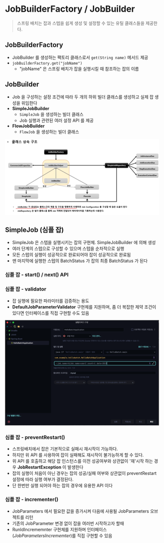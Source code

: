 # JobBuilderFactory / JobBuilder

> 스프링 배치는 잡과 스텝을 쉽게 생성 및 설정할 수 있는 유틸 클래스들을 제공한다.

## JobBuilderFactory

- JobBuilder 를 생성하는 팩토리 클래스로서 `get(String name)` 메서드 제공
- `jobBuilderFactory.get("jobName")`
    - "jobName" 은 스프링 배치가 잡을 실행시킬 때 참조하는 잡의 이름

## JobBuilder

- Job 을 구성하는 설정 조건에 따라 두 개의 하위 빌더 클래스를 생성하고 실제 잡 생성을 위임한다
- **SimpleJobBuilder**
    - `SimpleJob` 을 생성하는 빌더 클래스
    - Job 실행과 관련된 여러 설정 API 를 제공
- **FlowJobBuilder**
    - `FlowJob` 을 생성하는 빌더 클래스

![img_2.png](img_2.png)

## SimpleJob (심플 잡)

- SimpleJob 은 스텝을 실행시키는 잡의 구현체. SimpleJobBuilder 에 의해 생성
- 여러 단계의 스텝으로 구성할 수 있으며 스텝을 순차적으로 실행
- 모든 스텝의 실행이 성공적으로 완료되어야 잡이 성공적으로 완료됨
- 맨 마지막에 실행한 스텝의 BatchStatus 가 잡의 최종 BatchStatus 가 된다

### 심플 잡 - start() / next() API

### 심플 잡 - validator

- 잡 실행에 필요한 파라미터를 검증하는 용도
- **DefaultJobParameterValidator** 구현체를 지원하며, 좀 더 복잡한 제약 조건이 있다면 인터페이스를
  직접 구현할 수도 있음

![img_3.png](img_3.png)

### 심플 잡 - preventRestart()
- 스프링배치에서 잡은 기본적으로 실패시 재시작이 가능하다.
- 하지만 위 API 를 사용하여 잡이 실패해도 재시작이 불가능하게 할 수 있다.
- 위 API 를 호출하고 해당 잡 인스턴스를 이전 성공여부와 상관없이 '재'시작 하는 경우 **JobRestartException** 이 발생한다
- 잡의 실행이 처음이 아닌 경우는 잡의 성공/실패 여부와 상관없이 preventRestart 설정에 따라 실행 여부가 결정된다.
- 단 한번만 실행 되어야 하는 잡의 경우에 유용한 API 이다
### 심플 잡 - incrementer()
- JobParameters 에서 필요한 값을 증가시켜 다음에 사용될 JobParameters 오브젝트를 리턴
- 기존의 JobParameter 변경 없이 잡을 여러번 시작하고자 할때
- RunIdIncrememnter 구현체를 지원하며 인터페이스(_JobParametersIncrememter_)를 직접 구현할 수 있음

